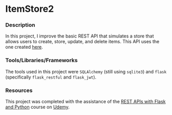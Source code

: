 # ItemStore2

### Description
In this project, I improve the basic REST API that simulates a store that allows users to create, store, update, and delete items. This API uses the one created [here](https://github.com/rtelles64/ItemStore).

### Tools/Libraries/Frameworks
The tools used in this project were `SQLAlchemy` (still using `sqlite3`) and `flask` (specifically `flask_restful` and `flask_jwt`).

### Resources
This project was completed with the assistance of the [REST APIs with Flask and Python](https://www.udemy.com/rest-api-flask-and-python/) course on [Udemy](https://www.udemy.com).
